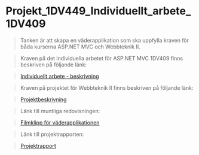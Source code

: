 Projekt_1DV449_Individuellt_arbete_1DV409
=========================================

> Tanken är att skapa en väderapplikation som ska uppfylla kraven för båda kurserna ASP.NET MVC och Webbteknik II. 

> Kraven på det individuella arbetet för ASP.NET MVC 1DV409 finns beskriven på följande länk:

> [Individuellt arbete - beskrivning](https://github.com/1dv409/kursmaterial/raw/master/Laborationsuppgifter/2-1-individuellt-arbete.pdf "VäderApplikation")

> Kraven på projektet för Webbteknik II finns beskriven på följande länk:

> [Projektbeskrivning](https://coursepress.lnu.se/kurs/webbteknik-ii/projektbeskrivning "VäderApplikation")

> Länk till muntliga redovisningen: 

> [Filmklipp för väderapplikationen](https://www.youtube.com/watch?v=a7VIzrGJP48&feature=youtu.be&hd=1 "WeatherApp")

> Länk till projektrapporten: 

> [Projektrapport](/projektrapport.md)

